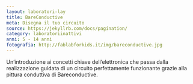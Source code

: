 ```yaml
---
layout: laboratori-lay
title: BareConductive
meta: Disegna il tuo circuito
source: https://jekyllrb.com/docs/pagination/
category: laboratoriinattivi
anni: 5 - 14 anni
fotografia: http://fablabforkids.it/img/bareconductive.jpg
---
```

Un’introduzione ai concetti chiave dell’elettronica che passa dalla realizzazione guidata di un circuito perfettamente funzionante grazie alla pittura conduttiva di Bareconductive.
